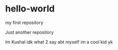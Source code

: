 # hello-world
my first repository

Just another repository

Im Kushal idk what 2 say abt myself im a cool kid yk
